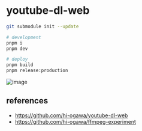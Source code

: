 # youtube-dl-web

```sh
git submodule init --update

# development
pnpm i
pnpm dev

# deploy
pnpm build
pnpm release:production
```

![image](https://user-images.githubusercontent.com/4232207/198863422-d4988487-f331-41bf-93df-f116e5cd2157.png)

## references

- https://github.com/hi-ogawa/youtube-dl-web
- https://github.com/hi-ogawa/ffmpeg-experiment
